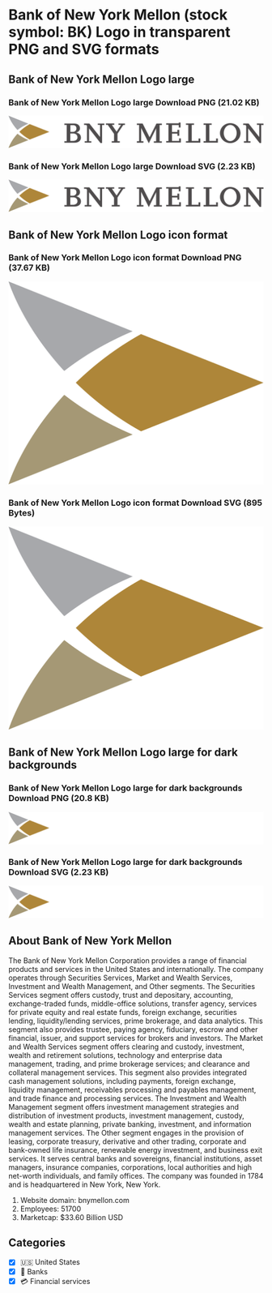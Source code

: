 # Bank of New York Mellon (stock symbol: BK) Logo in transparent PNG and SVG formats

## Bank of New York Mellon Logo large

### Bank of New York Mellon Logo large Download PNG (21.02 KB)

![Bank of New York Mellon Logo large Download PNG (21.02 KB)](/img/orig/BK_BIG-48b9891e.png)

### Bank of New York Mellon Logo large Download SVG (2.23 KB)

![Bank of New York Mellon Logo large Download SVG (2.23 KB)](/img/orig/BK_BIG-d5ca08e0.svg)

## Bank of New York Mellon Logo icon format

### Bank of New York Mellon Logo icon format Download PNG (37.67 KB)

![Bank of New York Mellon Logo icon format Download PNG (37.67 KB)](/img/orig/BK-9173126b.png)

### Bank of New York Mellon Logo icon format Download SVG (895 Bytes)

![Bank of New York Mellon Logo icon format Download SVG (895 Bytes)](/img/orig/BK-1adf7bc6.svg)

## Bank of New York Mellon Logo large for dark backgrounds

### Bank of New York Mellon Logo large for dark backgrounds Download PNG (20.8 KB)

![Bank of New York Mellon Logo large for dark backgrounds Download PNG (20.8 KB)](/img/orig/BK_BIG.D-0acabddf.png)

### Bank of New York Mellon Logo large for dark backgrounds Download SVG (2.23 KB)

![Bank of New York Mellon Logo large for dark backgrounds Download SVG (2.23 KB)](/img/orig/BK_BIG.D-15080378.svg)

## About Bank of New York Mellon

The Bank of New York Mellon Corporation provides a range of financial products and services in the United States and internationally. The company operates through Securities Services, Market and Wealth Services, Investment and Wealth Management, and Other segments. The Securities Services segment offers custody, trust and depositary, accounting, exchange-traded funds, middle-office solutions, transfer agency, services for private equity and real estate funds, foreign exchange, securities lending, liquidity/lending services, prime brokerage, and data analytics. This segment also provides trustee, paying agency, fiduciary, escrow and other financial, issuer, and support services for brokers and investors. The Market and Wealth Services segment offers clearing and custody, investment, wealth and retirement solutions, technology and enterprise data management, trading, and prime brokerage services; and clearance and collateral management services. This segment also provides integrated cash management solutions, including payments, foreign exchange, liquidity management, receivables processing and payables management, and trade finance and processing services. The Investment and Wealth Management segment offers investment management strategies and distribution of investment products, investment management, custody, wealth and estate planning, private banking, investment, and information management services. The Other segment engages in the provision of leasing, corporate treasury, derivative and other trading, corporate and bank-owned life insurance, renewable energy investment, and business exit services. It serves central banks and sovereigns, financial institutions, asset managers, insurance companies, corporations, local authorities and high net-worth individuals, and family offices. The company was founded in 1784 and is headquartered in New York, New York.

1. Website domain: bnymellon.com
2. Employees: 51700
3. Marketcap: $33.60 Billion USD


## Categories
- [x] 🇺🇸 United States
- [x] 🏦 Banks
- [x] 💳 Financial services
